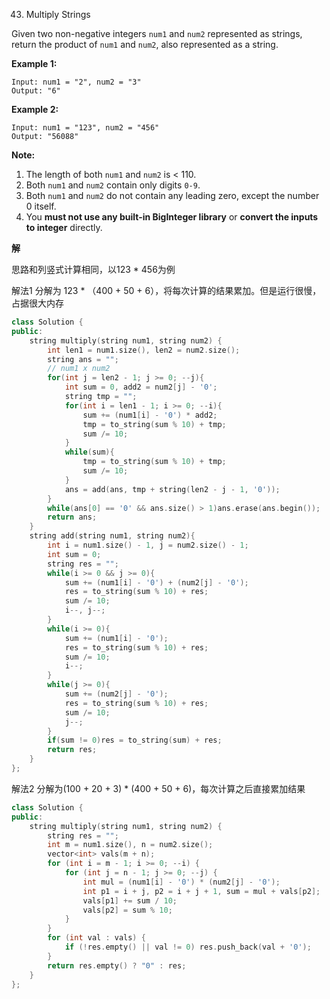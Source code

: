 43. Multiply Strings

Given two non-negative integers `num1` and `num2` represented as strings, return the product of `num1` and `num2`, also represented as a string.

**Example 1:**

```
Input: num1 = "2", num2 = "3"
Output: "6"
```

**Example 2:**

```
Input: num1 = "123", num2 = "456"
Output: "56088"
```

**Note:**

1. The length of both `num1` and `num2` is < 110.
2. Both `num1` and `num2` contain only digits `0-9`.
3. Both `num1` and `num2` do not contain any leading zero, except the number 0 itself.
4. You **must not use any built-in BigInteger library** or **convert the inputs to integer** directly.

**解**

思路和列竖式计算相同，以123 * 456为例

解法1	分解为 123 * （400 + 50 + 6），将每次计算的结果累加。但是运行很慢，占据很大内存

```c++
class Solution {
public:
    string multiply(string num1, string num2) {
        int len1 = num1.size(), len2 = num2.size();
        string ans = "";
        // num1 x num2
        for(int j = len2 - 1; j >= 0; --j){
            int sum = 0, add2 = num2[j] - '0';
            string tmp = "";
            for(int i = len1 - 1; i >= 0; --i){
                sum += (num1[i] - '0') * add2;
                tmp = to_string(sum % 10) + tmp;
                sum /= 10;
            }
            while(sum){
                tmp = to_string(sum % 10) + tmp;
                sum /= 10;
            }
            ans = add(ans, tmp + string(len2 - j - 1, '0'));
        }
        while(ans[0] == '0' && ans.size() > 1)ans.erase(ans.begin());
        return ans;
    }
    string add(string num1, string num2){
        int i = num1.size() - 1, j = num2.size() - 1;
        int sum = 0;
        string res = "";
        while(i >= 0 && j >= 0){
            sum += (num1[i] - '0') + (num2[j] - '0');
            res = to_string(sum % 10) + res;
            sum /= 10;
            i--, j--;
        }
        while(i >= 0){
            sum += (num1[i] - '0');
            res = to_string(sum % 10) + res;
            sum /= 10;
            i--;
        }
        while(j >= 0){
            sum += (num2[j] - '0');
            res = to_string(sum % 10) + res;
            sum /= 10;
            j--;
        }
        if(sum != 0)res = to_string(sum) + res;
        return res;
    }
};
```

解法2	分解为(100 + 20 + 3) * (400 + 50 + 6)，每次计算之后直接累加结果

```c++
class Solution {
public:
    string multiply(string num1, string num2) {
        string res = "";
        int m = num1.size(), n = num2.size();
        vector<int> vals(m + n);
        for (int i = m - 1; i >= 0; --i) {
            for (int j = n - 1; j >= 0; --j) {
                int mul = (num1[i] - '0') * (num2[j] - '0');
                int p1 = i + j, p2 = i + j + 1, sum = mul + vals[p2];
                vals[p1] += sum / 10;
                vals[p2] = sum % 10;
            }
        }
        for (int val : vals) {
            if (!res.empty() || val != 0) res.push_back(val + '0');
        }
        return res.empty() ? "0" : res;
    }
};
```

